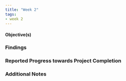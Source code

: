 ```yaml
---
title: "Week 2"
tags:
- week 2
---
```


#### Objective(s)



### Findings 



### Reported Progress towards Project Completion



### Additional Notes
